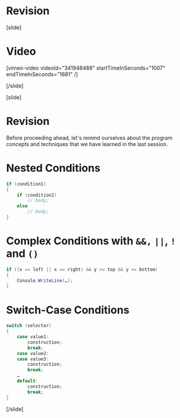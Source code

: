 # Revision 

[slide]
# Video

[vimeo-video videoId="341948488" startTimeInSeconds="1007" endTimeInSeconds="1681" /]

[/slide]

[slide]
# Revision 
Before proceeding ahead, let's remind ourselves about the program concepts and techniques that we have learned in the last session.

# Nested Conditions
```cs
if (condition1)
{
    if (condition2)
        // body; 
    else
        // body;
}
```

# Complex Conditions with `&&,` `||`, `!` and `()`
```cs
if ((x == left || x == right) && y >= top && y <= bottom)
{
    Console.WriteLine(…);
}
```

# Switch-Case Conditions
```cs
switch (selector)
{
    case value1:
        construction;
        break;
    case value2:
    case value3:
        construction;
        break;
    …
    default:
        construction;
        break;
}
```
[/slide]